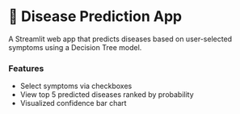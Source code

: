 # 🧠 Disease Prediction App

A Streamlit web app that predicts diseases based on user-selected symptoms using a Decision Tree model.

### Features
- Select symptoms via checkboxes
- View top 5 predicted diseases ranked by probability
- Visualized confidence bar chart
